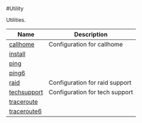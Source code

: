 #Utility

Utilities.


<table><thead><tr><th>Name</th><th>Description</th></tr></thead><tbody><tr><td><a href="../../../configuration/utility/callhome/callhome">callhome</a></td><td>Configuration for callhome</td><tr><tr><td><a href="../../../configuration/utility/install/install">install</a></td><td></td><tr><tr><td><a href="../../../configuration/utility/ping/ping">ping</a></td><td></td><tr><tr><td><a href="../../../configuration/utility/ping6/ping6">ping6</a></td><td></td><tr><tr><td><a href="../../../configuration/utility/raid/raid">raid</a></td><td>Configuration for raid support</td><tr><tr><td><a href="../../../configuration/utility/techsupport/techsupport">techsupport</a></td><td>Configuration for tech support</td><tr><tr><td><a href="../../../configuration/utility/traceroute/traceroute">traceroute</a></td><td></td><tr><tr><td><a href="../../../configuration/utility/traceroute6/traceroute6">traceroute6</a></td><td></td><tr></tbody></table>
